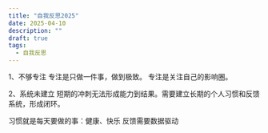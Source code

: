 ```yaml
---
title: "自我反思2025"
date: 2025-04-10
description: ""
draft: true
tags:
  - 自我反思
---
```



1、不够专注
专注是只做一件事，做到极致。
专注是关注自己的影响圈。 

2、系统未建立
短期的冲刺无法形成能力到结果。需要建立长期的个人习惯和反馈系统，形成闭环。

习惯就是每天要做的事：健康、快乐
反馈需要数据驱动






